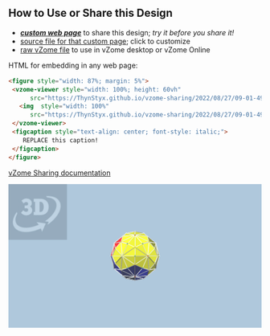 
## How to Use or Share this Design

 - [***custom web page***][post] to share this design; *try it before you share it!*
 - [source file for that custom page][source]; click to customize
 - [raw vZome file][raw] to use in vZome desktop or vZome Online
 
 HTML for embedding in any web page:
 ```html
<figure style="width: 87%; margin: 5%">
  <vzome-viewer style="width: 100%; height: 60vh"
       src="https://ThynStyx.github.io/vzome-sharing/2022/08/27/09-01-49-Platonics-hull-vid-test/Platonics-hull-vid-test.vZome" >
    <img  style="width: 100%"
       src="https://ThynStyx.github.io/vzome-sharing/2022/08/27/09-01-49-Platonics-hull-vid-test/Platonics-hull-vid-test.png" >
  </vzome-viewer>
  <figcaption style="text-align: center; font-style: italic;">
     REPLACE this caption!
  </figcaption>
</figure>
 ```

[vZome Sharing documentation](https://vzome.github.io/vzome/sharing.html#how-it-works)

![Image](<Platonics-hull-vid-test.png>)


[post]: <https://ThynStyx.github.io/vzome-sharing/2022/08/27/Platonics-hull-vid-test-09-01-49.html>
[source]: <https://github.com/ThynStyx/vzome-sharing/edit/main/_posts/2022-08-27-Platonics-hull-vid-test-09-01-49.md>
[raw]: <https://raw.githubusercontent.com/ThynStyx/vzome-sharing/main/2022/08/27/09-01-49-Platonics-hull-vid-test/Platonics-hull-vid-test.vZome>